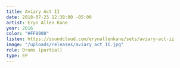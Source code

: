 ```yaml
---
title: Aviary Act II
date: 2018-07-25 12:38:00 -05:00
artist: Eryn Allen Kane
year: 2016
color: "#FF0000"
listen: https://soundcloud.com/erynallenkane/sets/aviary-act-ii
image: "/uploads/releases/aviary_act_II.jpg"
role: Drums (partial)
type: EP
---
```


